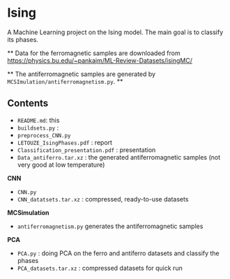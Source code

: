 # Ising
A Machine Learning project on the Ising model. The main goal is to classify its phases.

** Data for the ferromagnetic samples are downloaded from https://physics.bu.edu/~pankajm/ML-Review-Datasets/isingMC/ 

** The antiferromagnetic samples are generated by `MCSImulation/antiferromagnetism.py`. **

## Contents

 - `README.md`: this
 - `buildsets.py` : 
 - `preprocess_CNN.py`
 - `LETOUZE_IsingPhases.pdf` : report
 - `Classification_presentation.pdf` : presentation
 - `Data_antiferro.tar.xz` : the generated antiferromagnetic samples (not very good at low temperature)
 
**CNN**
- `CNN.py`
- `CNN_datatsets.tar.xz` : compressed, ready-to-use datasets 

**MCSimulation**
 - `antiferromagnetism.py` generates the antiferromagnetic samples
 
 **PCA**
 - `PCA.py` : doing PCA on the ferro and antiferro datasets and classify the phases
 - `PCA_datasets.tar.xz` : compressed datasets for quick run
 
